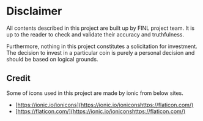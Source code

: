 # Disclaimer

All contents described in this project are built up by FINL project team. It is up to the reader to check and validate their accuracy and truthfulness.

Furthermore, nothing in this project constitutes a solicitation for investment. The decision to invest in a particular coin is purely a personal decision and should be based on logical grounds.

## Credit

Some of icons used in this project are made by ionic from below sites.

* [https://ionic.io/ionicons](https://ionic.io/ioniconshttps://flaticon.com/)
* [https://flaticon.com/](https://ionic.io/ioniconshttps://flaticon.com/)

